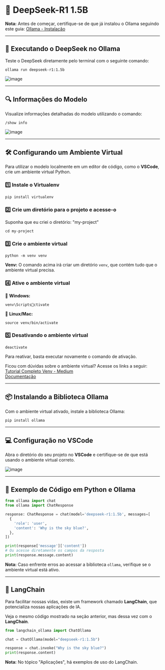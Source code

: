 
# 🧠 DeepSeek-R1 1.5B

**Nota:** Antes de começar, certifique-se de que já instalou o Ollama seguindo este guia: [Ollama - Instalação](https://github.com/Agents4Good/CozinhaLLM/blob/main/masterChefAI_content/ollama/install.md)

---
## 🚀 Executando o DeepSeek no Ollama

Teste o DeepSeek diretamente pelo terminal com o seguinte comando:
```shell
ollama run deepseek-r1:1.5b
```

![image](https://github.com/user-attachments/assets/52b0f43e-5b31-4ab2-bd29-6fe6cd7c24e7)

---
## 🔍 Informações do Modelo

Visualize informações detalhadas do modelo utilizando o comando:
```shell
/show info
```

![image](https://github.com/user-attachments/assets/cb76d0a8-d45b-4d2f-b7fc-8049900a9ef6)

---
## 🛠 Configurando um Ambiente Virtual

Para utilizar o modelo localmente em um editor de código, como o **VSCode**, crie um ambiente virtual Python.

### **1️⃣ Instale o Virtualenv**
```shell
pip install virtualenv
```

### **2️⃣ Crie um diretório para o projeto e acesse-o**

Suponha que eu criei o diretório: "my-project"

```shell
cd my-project
```

### **3️⃣ Crie o ambiente virtual**
```shell
python -m venv venv
```

**Venv:** O comando acima irá criar um diretório `venv`, que contém tudo que o ambiente virtual precisa.

### **4️⃣ Ative o ambiente virtual**

🔹 **Windows:**
```shell
venv\Scriptsctivate
```

🔹 **Linux/Mac:**
```shell
source venv/bin/activate
```

### **5️⃣ Desativando o ambiente virtual**
```shell
deactivate
```

Para reativar, basta executar novamente o comando de ativação.

Ficou com dúvidas sobre o ambiente virtual? Acesse os links a seguir:<br>
[Tutorial Completo Venv - Medium](https://dev.to/franciscojdsjr/guia-completo-para-usar-o-virtual-environment-venv-no-python-57bo)<br>
[Documentação](https://docs.python.org/pt-br/3.13/library/venv.html)

---

## 📦 Instalando a Biblioteca Ollama

Com o ambiente virtual ativado, instale a biblioteca Ollama:
```shell
pip install ollama
```

---

## 💻 Configuração no VSCode

Abra o diretório do seu projeto no **VSCode** e certifique-se de que está usando o ambiente virtual correto.

![image](https://github.com/user-attachments/assets/34483997-5cc7-4428-9967-2c648cef13f2)

---

## 📝 Exemplo de Código em Python e Ollama

```python
from ollama import chat
from ollama import ChatResponse

response: ChatResponse = chat(model='deepseek-r1:1.5b', messages=[
  {
    'role': 'user',
    'content': 'Why is the sky blue?',
  },
])

print(response['message']['content'])
# Ou acesse diretamente os campos da resposta
print(response.message.content)
```

**Nota:** Caso enfrente erros ao acessar a biblioteca `ollama`, verifique se o ambiente virtual está ativo.

---

## 🦜 LangChain

Para facilitar nossas vidas, existe um framework chamado **LangChain**, que potencializa nossas aplicações de IA.

Veja o mesmo código mostrado na seção anterior, mas dessa vez com o **LangChain**.

```python
from langchain_ollama import ChatOllama

chat = ChatOllama(model="deepseek-r1:1.5b")

response = chat.invoke("Why is the sky blue?")
print(response.content)
```

**Nota:** No tópico "Aplicações", há exemplos de uso do LangChain.
